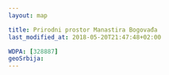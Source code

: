```yaml
---
layout: map

title: Prirodni prostor Manastira Bogovađa
last_modified_at: 2018-05-20T21:47:48+02:00

WDPA: [328887]
geoSrbija:
---
```

